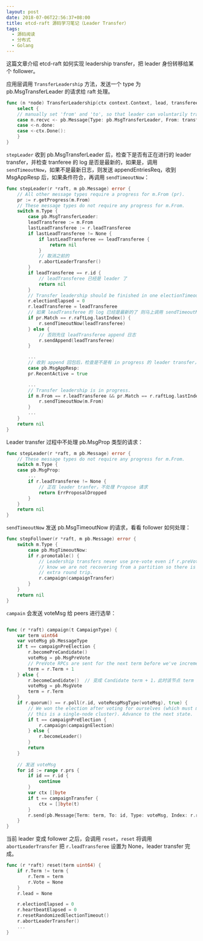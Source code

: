 ```yaml
---
layout: post
date: 2018-07-06T22:56:37+08:00
title: etcd-raft 源码学习笔记（Leader Transfer）
tags: 
  - 源码阅读
  - 分布式
  - Golang
---
```


这篇文章介绍 etcd-raft 如何实现 leadership transfer，把 leader 身份转移给某个 follower。

应用层调用 ```TransferLeadership``` 方法，发送一个 type 为 pb.MsgTransferLeader 的请求给 raft 处理。

```go
func (n *node) TransferLeadership(ctx context.Context, lead, transferee uint64) {
	select {
	// manually set 'from' and 'to', so that leader can voluntarily transfers its leadership
	case n.recvc <- pb.Message{Type: pb.MsgTransferLeader, From: transferee, To: lead}:
	case <-n.done:
	case <-ctx.Done():
	}
}
```

```stepLeader``` 收到 pb.MsgTransferLeader 后，检查下是否有正在进行的 leader transfer，并检查 tranferee 的 log 是否是最新的，如果是，调用 ```sendTimeoutNow```，如果不是最新日志，则发送 appendEntriesReq，收到 MsgAppResp 后，如果条件符合，再调用 ```sendTimeoutNow```：

```go
func stepLeader(r *raft, m pb.Message) error {
	// All other message types require a progress for m.From (pr).
	pr := r.getProgress(m.From)
	// These message types do not require any progress for m.From.
	switch m.Type {
		case pb.MsgTransferLeader:
		leadTransferee := m.From
		lastLeadTransferee := r.leadTransferee
		if lastLeadTransferee != None {
			if lastLeadTransferee == leadTransferee {
				return nil
			}
			// 取消之前的
			r.abortLeaderTransfer()
		}
		if leadTransferee == r.id {
			// leadTransferee 已经是 leader 了
			return nil
		}
		// Transfer leadership should be finished in one electionTimeout, so reset r.electionElapsed.
		r.electionElapsed = 0
		r.leadTransferee = leadTransferee
		// 如果 leadTransferee 的 log 已经是最新的了 则马上调用 sendTimeoutNow，开始 transfer
		if pr.Match == r.raftLog.lastIndex() {
			r.sendTimeoutNow(leadTransferee)
		} else {
			// 否则先往 leadTransferee append 日志
			r.sendAppend(leadTransferee)
		}

		...
		// 收到 append 回包后，检查是不是有 in progress 的 leader transfer，并且 log 也是最新了的话，则调用 sendTimeoutNow
		case pb.MsgAppResp:
		pr.RecentActive = true

		...
		// Transfer leadership is in progress.
		if m.From == r.leadTransferee && pr.Match == r.raftLog.lastIndex() {
			r.sendTimeoutNow(m.From)
		}
		...
	}
	return nil
}
```

Leader transfer 过程中不处理 pb.MsgProp 类型的请求：

```go
func stepLeader(r *raft, m pb.Message) error {
	// These message types do not require any progress for m.From.
	switch m.Type {
	case pb.MsgProp:
		...
		if r.leadTransferee != None {
			// 正在 leader tranfer，不处理 Propose 请求
			return ErrProposalDropped
		}
	}
	return nil
}
```

```sendTimeoutNow``` 发送 pb.MsgTimeoutNow 的请求，看看 follower 如何处理：

```go
func stepFollower(r *raft, m pb.Message) error {
	switch m.Type {
		case pb.MsgTimeoutNow:
		if r.promotable() {
			// Leadership transfers never use pre-vote even if r.preVote is true; we
			// know we are not recovering from a partition so there is no need for the
			// extra round trip.
			r.campaign(campaignTransfer)
		}
	}
	return nil
}
```

```campain``` 会发送 voteMsg 给 peers 进行选举：

```go

func (r *raft) campaign(t CampaignType) {
	var term uint64
	var voteMsg pb.MessageType
	if t == campaignPreElection {
		r.becomePreCandidate()
		voteMsg = pb.MsgPreVote
		// PreVote RPCs are sent for the next term before we've incremented r.Term.
		term = r.Term + 1
	} else {
		r.becomeCandidate()  // 变成 Candidate term + 1，此时该节点 term 最大，所以该节点将成为新的 leader
		voteMsg = pb.MsgVote
		term = r.Term
	}
	if r.quorum() == r.poll(r.id, voteRespMsgType(voteMsg), true) {
		// We won the election after voting for ourselves (which must mean that
		// this is a single-node cluster). Advance to the next state.
		if t == campaignPreElection {
			r.campaign(campaignElection)
		} else {
			r.becomeLeader()
		}
		return
	}
	
	// 发送 voteMsg
	for id := range r.prs {
		if id == r.id {
			continue
		}
		var ctx []byte
		if t == campaignTransfer {
			ctx = []byte(t)
		}
		r.send(pb.Message{Term: term, To: id, Type: voteMsg, Index: r.raftLog.lastIndex(), LogTerm: r.raftLog.lastTerm(), Context: ctx})
	}
}
```

当前 leader 变成 follower 之后，会调用 ```reset```，```reset``` 将调用 ```abortLeaderTransfer``` 把 ```r.leadTransferee``` 设置为 None，leader transfer 完成。

```go
func (r *raft) reset(term uint64) {
	if r.Term != term {
		r.Term = term
		r.Vote = None
	}
	r.lead = None

	r.electionElapsed = 0
	r.heartbeatElapsed = 0
	r.resetRandomizedElectionTimeout()
	r.abortLeaderTransfer()
	...
}
```